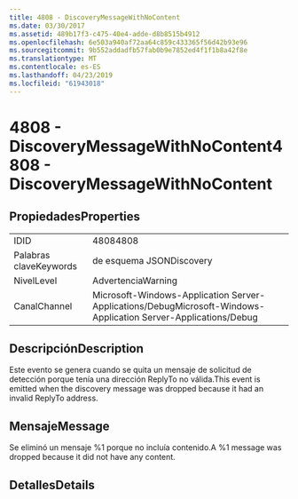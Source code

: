 ```yaml
---
title: 4808 - DiscoveryMessageWithNoContent
ms.date: 03/30/2017
ms.assetid: 489b17f3-c475-40e4-adde-d8b8515b4912
ms.openlocfilehash: 6e503a940af72aa64c859c433365f56d42b93e96
ms.sourcegitcommit: 9b552addadfb57fab0b9e7852ed4f1f1b8a42f8e
ms.translationtype: MT
ms.contentlocale: es-ES
ms.lasthandoff: 04/23/2019
ms.locfileid: "61943018"
---
```

# <a name="4808---discoverymessagewithnocontent"></a><span data-ttu-id="a1fb9-102">4808 - DiscoveryMessageWithNoContent</span><span class="sxs-lookup"><span data-stu-id="a1fb9-102">4808 - DiscoveryMessageWithNoContent</span></span>
## <a name="properties"></a><span data-ttu-id="a1fb9-103">Propiedades</span><span class="sxs-lookup"><span data-stu-id="a1fb9-103">Properties</span></span>  
  
|||  
|-|-|  
|<span data-ttu-id="a1fb9-104">ID</span><span class="sxs-lookup"><span data-stu-id="a1fb9-104">ID</span></span>|<span data-ttu-id="a1fb9-105">4808</span><span class="sxs-lookup"><span data-stu-id="a1fb9-105">4808</span></span>|  
|<span data-ttu-id="a1fb9-106">Palabras clave</span><span class="sxs-lookup"><span data-stu-id="a1fb9-106">Keywords</span></span>|<span data-ttu-id="a1fb9-107">de esquema JSON</span><span class="sxs-lookup"><span data-stu-id="a1fb9-107">Discovery</span></span>|  
|<span data-ttu-id="a1fb9-108">Nivel</span><span class="sxs-lookup"><span data-stu-id="a1fb9-108">Level</span></span>|<span data-ttu-id="a1fb9-109">Advertencia</span><span class="sxs-lookup"><span data-stu-id="a1fb9-109">Warning</span></span>|  
|<span data-ttu-id="a1fb9-110">Canal</span><span class="sxs-lookup"><span data-stu-id="a1fb9-110">Channel</span></span>|<span data-ttu-id="a1fb9-111">Microsoft-Windows-Application Server-Applications/Debug</span><span class="sxs-lookup"><span data-stu-id="a1fb9-111">Microsoft-Windows-Application Server-Applications/Debug</span></span>|  
  
## <a name="description"></a><span data-ttu-id="a1fb9-112">Descripción</span><span class="sxs-lookup"><span data-stu-id="a1fb9-112">Description</span></span>  
 <span data-ttu-id="a1fb9-113">Este evento se genera cuando se quita un mensaje de solicitud de detección porque tenía una dirección ReplyTo no válida.</span><span class="sxs-lookup"><span data-stu-id="a1fb9-113">This event is emitted when the discovery message was dropped because it had an invalid ReplyTo address.</span></span>  
  
## <a name="message"></a><span data-ttu-id="a1fb9-114">Mensaje</span><span class="sxs-lookup"><span data-stu-id="a1fb9-114">Message</span></span>  
 <span data-ttu-id="a1fb9-115">Se eliminó un mensaje %1 porque no incluía contenido.</span><span class="sxs-lookup"><span data-stu-id="a1fb9-115">A %1 message was dropped because it did not have any content.</span></span>  
  
## <a name="details"></a><span data-ttu-id="a1fb9-116">Detalles</span><span class="sxs-lookup"><span data-stu-id="a1fb9-116">Details</span></span>
